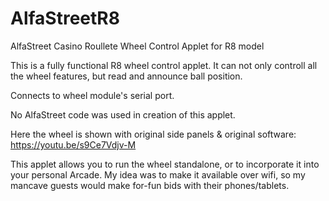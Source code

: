 # AlfaStreetR8
AlfaStreet Casino Roullete Wheel Control Applet for R8 model

This is a fully functional R8 wheel control applet.
It can not only controll all the wheel features, but read and announce ball position.

Connects to wheel module's serial port.

No AlfaStreet code was used in creation of this applet.


Here the wheel is shown with original side panels & original software:
https://youtu.be/s9Ce7Vdjv-M

This applet allows you to run the wheel standalone, or to incorporate it into your personal Arcade.
My idea was to make it available over wifi, so my mancave guests would make for-fun bids with their phones/tablets.
